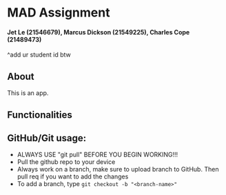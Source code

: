 # MAD Assignment
#### Jet Le (21546679), Marcus Dickson (21549225), Charles Cope (21489473)

^add ur student id btw

## About
This is an app.

## Functionalities

## GitHub/Git usage:
- ALWAYS USE "git pull" BEFORE YOU BEGIN WORKING!!!
- Pull the github repo to your device
- Always work on a branch, make sure to upload branch to GitHub. Then pull req if you want to add the changes
- To add a branch, type `git checkout -b "<branch-name>"`

